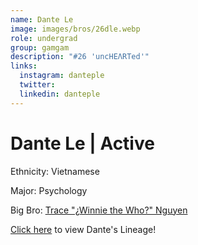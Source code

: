 ```yaml
---
name: Dante Le
image: images/bros/26dle.webp
role: undergrad
group: gamgam
description: "#26 'uncHEΛRTed'"
links:
  instagram: danteple
  twitter: 
  linkedin: danteple
---
```


# Dante Le | Active
Ethnicity: Vietnamese

Major: Psychology

Big Bro: [Trace "¿Winnie the Who?" Nguyen](07tnguyen)

[Click here](/ujis/) to view Dante's Lineage!